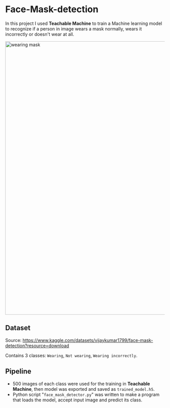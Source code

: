 # Face-Mask-detection
In this project I used **Teachable Machine** to train a Machine learning model to recognize if a person in image wears a mask normally, wears it incorrectly or doesn't wear at all.

<img width="1890" height="862" alt="wearing mask" src="https://github.com/user-attachments/assets/2dd47407-d9ce-48c5-a53b-4f0dde1c7356" />

## Dataset
Source: https://www.kaggle.com/datasets/vijaykumar1799/face-mask-detection?resource=download

Contains 3 classes: `Wearing`, `Not wearing`, `Wearing incorrectly`.

## Pipeline
- 500 images of each class were used for the training in **Teachable Machine**, then model was exported and saved as `trained_model.h5`.
- Python script "`face_mask_detector.py`" was written to make a program that loads the model, accept input image and predict its class.
